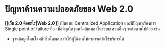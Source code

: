 # ปัญหาด้านความปลอดภัยของ Web 2.0
**[[เว็บ 2.0 คืออะไร|Web 2.0]]** เป็นแบบ Centralized Application และมีปัญหาเรื่องการ Single point of failure คือ เมื่อมีจุดใดจุดหนึ่งล้มเหลวในระบบ ส่วนอื่นๆ จะล้มตามไปด้วย เช่น
- ฐานข้อมูลโดนโจมตีหรือโดนลบ ทำให้ผู้ใช้งานไม่สามารถเข้าใช้บริการได้